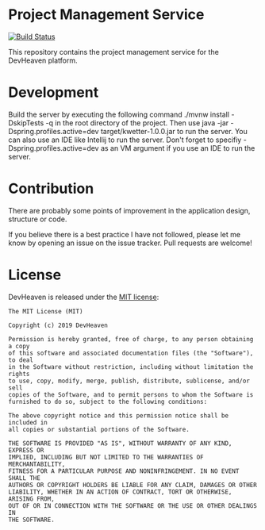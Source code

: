 # Project Management Service
[![Build Status](http://drone.devheaven.nl/api/badges/devheaven-platform/project-management-service/status.svg)](http://drone.devheaven.nl/devheaven-platform/project-management-service)

This repository contains the project management service for the DevHeaven platform.

# Development
Build the server by executing the following command ./mvnw install -DskipTests -q in the root directory of the project. Then use java -jar -Dspring.profiles.active=dev target/kwetter-1.0.0.jar to run the server. You can also use an IDE like Intellij to run the server. Don't forget to specifiy -Dspring.profiles.active=dev as an VM argument if you use an IDE to run the server.

# Contribution
There are probably some points of improvement in the application design, structure or code.

If you believe there is a best practice I have not followed, please let me know by opening an issue on the issue tracker. Pull requests are welcome!

# License
DevHeaven is released under the [MIT license](http://opensource.org/licenses/MIT):

```
The MIT License (MIT)

Copyright (c) 2019 DevHeaven

Permission is hereby granted, free of charge, to any person obtaining a copy
of this software and associated documentation files (the "Software"), to deal
in the Software without restriction, including without limitation the rights
to use, copy, modify, merge, publish, distribute, sublicense, and/or sell
copies of the Software, and to permit persons to whom the Software is
furnished to do so, subject to the following conditions:

The above copyright notice and this permission notice shall be included in
all copies or substantial portions of the Software.

THE SOFTWARE IS PROVIDED "AS IS", WITHOUT WARRANTY OF ANY KIND, EXPRESS OR
IMPLIED, INCLUDING BUT NOT LIMITED TO THE WARRANTIES OF MERCHANTABILITY,
FITNESS FOR A PARTICULAR PURPOSE AND NONINFRINGEMENT. IN NO EVENT SHALL THE
AUTHORS OR COPYRIGHT HOLDERS BE LIABLE FOR ANY CLAIM, DAMAGES OR OTHER
LIABILITY, WHETHER IN AN ACTION OF CONTRACT, TORT OR OTHERWISE, ARISING FROM,
OUT OF OR IN CONNECTION WITH THE SOFTWARE OR THE USE OR OTHER DEALINGS IN
THE SOFTWARE.
```
